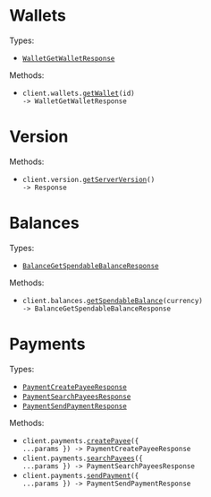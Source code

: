 # Wallets

Types:

- <code><a href="./src/resources/wallets.ts">WalletGetWalletResponse</a></code>

Methods:

- <code title="get /wallets/{id}">client.wallets.<a href="./src/resources/wallets.ts">getWallet</a>(id) -> WalletGetWalletResponse</code>

# Version

Methods:

- <code title="get /version">client.version.<a href="./src/resources/version.ts">getServerVersion</a>() -> Response</code>

# Balances

Types:

- <code><a href="./src/resources/balances.ts">BalanceGetSpendableBalanceResponse</a></code>

Methods:

- <code title="get /balances/currencies/{currency}">client.balances.<a href="./src/resources/balances.ts">getSpendableBalance</a>(currency) -> BalanceGetSpendableBalanceResponse</code>

# Payments

Types:

- <code><a href="./src/resources/payments.ts">PaymentCreatePayeeResponse</a></code>
- <code><a href="./src/resources/payments.ts">PaymentSearchPayeesResponse</a></code>
- <code><a href="./src/resources/payments.ts">PaymentSendPaymentResponse</a></code>

Methods:

- <code title="post /payments/destinations">client.payments.<a href="./src/resources/payments.ts">createPayee</a>({ ...params }) -> PaymentCreatePayeeResponse</code>
- <code title="get /payments/search-destinations">client.payments.<a href="./src/resources/payments.ts">searchPayees</a>({ ...params }) -> PaymentSearchPayeesResponse</code>
- <code title="post /payments/send-payment">client.payments.<a href="./src/resources/payments.ts">sendPayment</a>({ ...params }) -> PaymentSendPaymentResponse</code>
